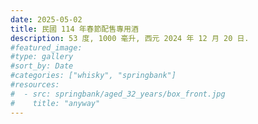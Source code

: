 ```yaml
---
date: 2025-05-02
title: 民國 114 年春節配售專用酒
description: 53 度, 1000 毫升, 西元 2024 年 12 月 20 日.
#featured_image: 
#type: gallery
#sort_by: Date
#categories: ["whisky", "springbank"]
#resources:
#  - src: springbank/aged_32_years/box_front.jpg
#    title: "anyway"
---
```

